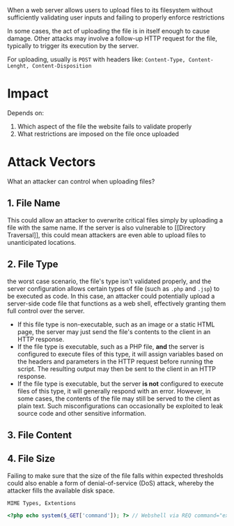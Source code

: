 When a web server allows users to upload files to its filesystem without sufficiently validating user inputs and failing to properly enforce restrictions

In some cases, the act of uploading the file is in itself enough to cause damage. Other attacks may involve a follow-up HTTP request for the file, typically to trigger its execution by the server.

For uploading, usually is `POST` with headers like: `Content-Type, Content-Lenght, Content-Disposition`
# Impact

Depends on:
1. Which aspect of the file the website fails to validate properly
2. What restrictions are imposed on the file once uploaded

# Attack Vectors

What an attacker can control when uploading files?
## 1. File Name

This could allow an attacker to overwrite critical files simply by uploading a file with the same name. If the server is also vulnerable to [[Directory Traversal]], this could mean attackers are even able to upload files to unanticipated locations.

## 2. File Type

the worst case scenario, the file's type isn't validated properly, and the server configuration allows certain types of file (such as `.php` and `.jsp`) to be executed as code. In this case, an attacker could potentially upload a server-side code file that functions as a web shell, effectively granting them full control over the server.

- If this file type is non-executable, such as an image or a static HTML page, the server may just send the file's contents to the client in an HTTP response.
- If the file type is executable, such as a PHP file, **and** the server is configured to execute files of this type, it will assign variables based on the headers and parameters in the HTTP request before running the script. The resulting output may then be sent to the client in an HTTP response.
- If the file type is executable, but the server **is not** configured to execute files of this type, it will generally respond with an error. However, in some cases, the contents of the file may still be served to the client as plain text. Such misconfigurations can occasionally be exploited to leak source code and other sensitive information.
## 3. File Content

## 4. File Size

Failing to make sure that the size of the file falls within expected thresholds could also enable a form of denial-of-service (DoS) attack, whereby the attacker fills the available disk space.

`MIME Types, Extentions`

```php
<?php echo system($_GET['command']); ?> // Webshell via REQ command="exec"
```